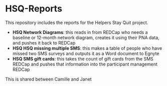 # HSQ-Reports
This repository includes the reports for the Helpers Stay Quit project. 

* **HSQ Network Diagrams**: this reads in from REDCap who needs a baseline or 12-month network diagram, creates it using their PNA data, and pushes it back to REDCap
* **HSQ HSQ missing multiple SMS**: this makes a table of people who have missed two SMS surveys and outputs it as a Word document to Egnyte
* **HSQ SMS gift cards**: this takes the count of gift cards from the SMS REDCap and pushes that information into the participant management REDCap

This is shared between Camille and Janet
